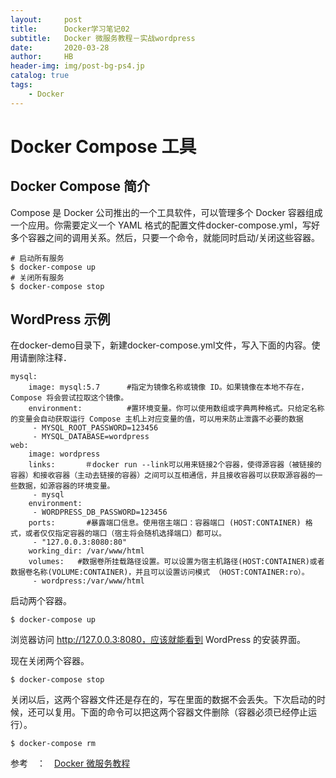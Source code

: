 ```yaml
---
layout:     post
title:      Docker学习笔记02
subtitle:   Docker 微服务教程－实战wordpress
date:       2020-03-28
author:     HB
header-img: img/post-bg-ps4.jp
catalog: true
tags:
    - Docker
---
```


# Docker Compose 工具

## Docker Compose 简介
Compose 是 Docker 公司推出的一个工具软件，可以管理多个 Docker 容器组成一个应用。你需要定义一个 YAML 格式的配置文件docker-compose.yml，写好多个容器之间的调用关系。然后，只要一个命令，就能同时启动/关闭这些容器。
```
# 启动所有服务
$ docker-compose up
# 关闭所有服务
$ docker-compose stop
```

##  WordPress 示例
在docker-demo目录下，新建docker-compose.yml文件，写入下面的内容。使用请删除注释．
```
mysql:
    image: mysql:5.7      #指定为镜像名称或镜像 ID。如果镜像在本地不存在，Compose 将会尝试拉取这个镜像。
    environment:          #置环境变量。你可以使用数组或字典两种格式。只给定名称的变量会自动获取运行 Compose 主机上对应变量的值，可以用来防止泄露不必要的数据
     - MYSQL_ROOT_PASSWORD=123456
     - MYSQL_DATABASE=wordpress
web:
    image: wordpress
    links:　　　　＃docker run --link可以用来链接2个容器，使得源容器（被链接的容器）和接收容器（主动去链接的容器）之间可以互相通信，并且接收容器可以获取源容器的一些数据，如源容器的环境变量。
     - mysql
    environment:
     - WORDPRESS_DB_PASSWORD=123456
    ports:       #暴露端口信息。使用宿主端口：容器端口 (HOST:CONTAINER) 格式，或者仅仅指定容器的端口（宿主将会随机选择端口）都可以。
     - "127.0.0.3:8080:80"
    working_dir: /var/www/html
    volumes:   #数据卷所挂载路径设置。可以设置为宿主机路径(HOST:CONTAINER)或者数据卷名称(VOLUME:CONTAINER)，并且可以设置访问模式 （HOST:CONTAINER:ro）。
     - wordpress:/var/www/html
```


启动两个容器。

```
$ docker-compose up
```
浏览器访问 http://127.0.0.3:8080，应该就能看到 WordPress 的安装界面。

现在关闭两个容器。

```
$ docker-compose stop
```
关闭以后，这两个容器文件还是存在的，写在里面的数据不会丢失。下次启动的时候，还可以复用。下面的命令可以把这两个容器文件删除（容器必须已经停止运行）。

```
$ docker-compose rm
```

参考　：　[Docker 微服务教程](http://www.ruanyifeng.com/blog/2018/02/docker-wordpress-tutorial.html)
